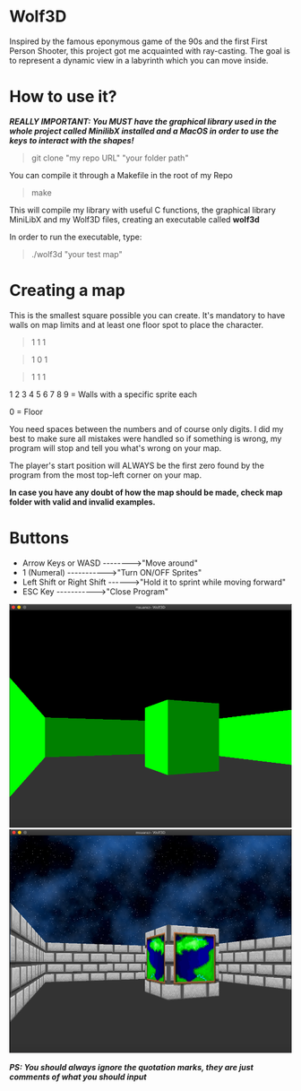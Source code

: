 # Wolf3D

Inspired by the famous eponymous game of the 90s and the first First Person Shooter, this project got me acquainted with ray-casting.
The goal is to represent a dynamic view in a labyrinth which you can move inside.

# How to use it?

***REALLY IMPORTANT: You MUST have the graphical library used in the whole project called MinilibX installed and a MacOS in order to
use the keys to interact with the shapes!***

> git clone "my repo URL" "your folder path"

You can compile it through a Makefile in the root of my Repo
> make

This will compile my library with useful C functions, the graphical library MiniLibX and my Wolf3D files,
creating an executable called **wolf3d**

In order to run the executable, type:
> ./wolf3d "your test map"

# Creating a map

This is the smallest square possible you can create. It's mandatory to have walls on map limits and at least one floor spot to place the character.

> 1 1 1

> 1 0 1

> 1 1 1

1 2 3 4 5 6 7 8 9 = Walls with a specific sprite each

0 = Floor

You need spaces between the numbers and of course only digits. I did my best to make sure all mistakes were handled so if something is wrong, my program
will stop and tell you what's wrong on your map.

The player's start position will ALWAYS be the first zero found by the program from the most top-left corner on your map.

**In case you have any doubt of how the map should be made, check map folder with valid and invalid examples.**

# Buttons
- Arrow Keys or WASD -------->"Move around"
- 1 (Numeral) ----------->"Turn ON/OFF Sprites"
- Left Shift or Right Shift ------>"Hold it to sprint while moving forward"
- ESC Key ----------->"Close Program"

![Image of Subject](https://github.com/MuSuareZ/Wolf3D/blob/master/img/textureoff.png)
![Image of Subject](https://github.com/MuSuareZ/Wolf3D/blob/master/img/textureon.png)

***PS: You should always ignore the quotation marks, they are just comments of what you should input***
